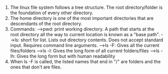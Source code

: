 1. The linux file system follows a tree structure. The root directory/folder is the foundation of every other directory. 
2. The home directory is one of the most important directories that are descendants of the root directory. 
3. Commands: 
	-->pwd: print working directory. A path that starts at the root directory all the way to current location is known as a "base path".
	-->ls: short for list. Lists out directory contents. Does not accept standard input. Requires command line arguments. 
		-->ls -F: Gives all the current files/folders
		-->ls -l: Gives the long form of all current folders/files
		-->ls -lh: Gives the long form but with human readability
4. When ls -F is called, the listed names that end in "/" are folders and the ones that don't are files. 